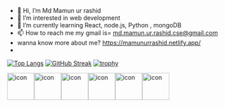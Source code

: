 - 👋 Hi, I’m Md Mamun ur rashid
- 👀 I’m interested in web development
- 🌱 I’m currently learning React, node.js, Python , mongoDB
- 📫 How to reach me my gmail is= md.mamun.ur.rashid.cse@gmail.com
 - wanna know more about me? https://mamunurrashid.netlify.app/
 - 


[![Top Langs](https://github-readme-stats.vercel.app/api/top-langs/?username=anuraghazra)](https://github.com/anuraghazra/github-readme-stats)
[![GitHub Streak](https://streak-stats.demolab.com?user=MamunUrRashidAIUB&theme=highcontrast)](https://git.io/streak-stats)
[![trophy](https://github-profile-trophy.vercel.app/?username=MamunUrRashidAIUB)](https://github.com/ryo-ma/github-profile-trophy)
<div style="display: flex; align-items: flex-start;"><img src="https://techstack-generator.vercel.app/js-icon.svg" alt="icon" width="63" height="63" /><img src="https://techstack-generator.vercel.app/csharp-icon.svg" alt="icon" width="63" height="63" /><img src="https://techstack-generator.vercel.app/react-icon.svg" alt="icon" width="63" height="63" /><img src="https://techstack-generator.vercel.app/nginx-icon.svg" alt="icon" width="63" height="63" /><img src="https://techstack-generator.vercel.app/mysql-icon.svg" alt="icon" width="63" height="63" /><img src="https://techstack-generator.vercel.app/python-icon.svg" alt="icon" width="63" height="63" /></div>


<!---
MamunUrRashidAIUB/MamunUrRashidAIUB is a ✨ special ✨ repository because its `README.md` (this file) appears on your GitHub profile.
You can click the Preview link to take a look at your changes.
--->
